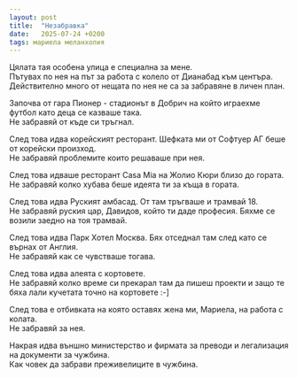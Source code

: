 ```yaml
---
layout: post
title:  "Незабравка"
date:   2025-07-24 +0200
tags: мариела меланхолия
---
```

Цялата тая особена улица е специална за мене.  
Пътувах по нея на път за работа с колело от Дианабад към центъра.  
Действително много от нещата по нея не са за забравяне в личен план.  

Започва от гара Пионер - стадионът в Добрич на който играехме футбол като деца се казваше така.  
Не забравяй от къде си тръгнал. 

След това идва корейският ресторант. Шефката ми от Софтуер АГ беше от корейски произход.  
Не забравяй проблемите които решаваше при нея.  

След това идваше ресторант Casa Mia на Жолио Кюри близо до гората.  
Не забравяй колко хубава беше идеята ти за къща в гората.  

След това идва Руският амбасад. От там тръгваше и трамвай 18.  
Не забравяй руския цар, Давидов, който ти даде професия. Бяхме се возили заедно на тоя трамвай.  

След това идва Парк Хотел Москва. Бях отседнал там след като се върнах от Англия.    
Не забравяй как се чувстваше тогава.  

След това идва алеята с кортовете.   
Не забравяй колко време си прекарал там да пишеш проекти и защо те бяха лали кучетата точно на кортовете :-]  

След това е отбивката на която оставях жена ми, Мариела, на работа с колата.  
Не забравяй за нея.  

Накрая идва външно министерство и фирмата за преводи и легализация на документи за чужбина.  
Как човек да забрави преживелиците в чужбина.  
